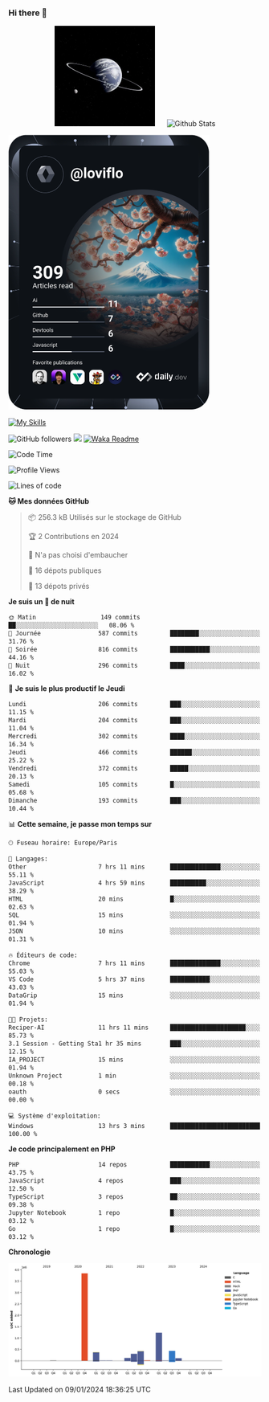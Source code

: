 ### Hi there 👋

<p align="center">
  <img src="https://github.com/Loviflo/Loviflo/blob/main/img/portrait.jpg" alt="Loviflo" height="200" style="margin-right: 20px"/>
  <img src="https://github-readme-stats.vercel.app/api?username=Loviflo&show_icons=true&theme=graywhite" alt="Github Stats" />
</p>

<a href="https://app.daily.dev/loviflo"><img src="https://github.com/loviflo/loviflo/blob/main/devcard.svg" width="400" alt="Loviflo's Dev Card"/></a>


[![My Skills](https://skillicons.dev/icons?i=php,laravel,symfony,mysql,js,ts,html,css,sass,angular,docker,webpack,vscode,figma,git,github,gitlab)](https://skillicons.dev)


![GitHub followers](https://img.shields.io/github/followers/Loviflo?label=Follow&style=social)
![](https://visitor-badge.glitch.me/badge?page_id=Loviflo.Loviflo)
[![Waka Readme](https://github.com/Loviflo/Loviflo/actions/workflows/update-stats.yml/badge.svg)](https://github.com/Loviflo/Loviflo/actions/workflows/update-stats.yml)

<!--START_SECTION:waka-->
![Code Time](http://img.shields.io/badge/Code%20Time-1%2C767%20hrs%2027%20mins-blue)

![Profile Views](http://img.shields.io/badge/Vues%20du%20profil-0-blue)

![Lines of code](https://img.shields.io/badge/Depuis%20Hello%20World%2C%20j%27ai%20%C3%A9crit-6.8%20million%20Lignes%20de%20code-blue)

**🐱 Mes données GitHub** 

> 📦 256.3 kB Utilisés sur le stockage de GitHub 
 > 
> 🏆 2 Contributions en 2024
 > 
> 🚫 N'a pas choisi d'embaucher
 > 
> 📜 16 dépots publiques 
 > 
> 🔑 13 dépots privés 
 > 
**Je suis un 🦉 de nuit** 

```text
🌞 Matin                  149 commits         ██░░░░░░░░░░░░░░░░░░░░░░░   08.06 % 
🌆 Journée                587 commits         ████████░░░░░░░░░░░░░░░░░   31.76 % 
🌃 Soirée                 816 commits         ███████████░░░░░░░░░░░░░░   44.16 % 
🌙 Nuit                   296 commits         ████░░░░░░░░░░░░░░░░░░░░░   16.02 % 
```
📅 **Je suis le plus productif le Jeudi** 

```text
Lundi                    206 commits         ███░░░░░░░░░░░░░░░░░░░░░░   11.15 % 
Mardi                    204 commits         ███░░░░░░░░░░░░░░░░░░░░░░   11.04 % 
Mercredi                 302 commits         ████░░░░░░░░░░░░░░░░░░░░░   16.34 % 
Jeudi                    466 commits         ██████░░░░░░░░░░░░░░░░░░░   25.22 % 
Vendredi                 372 commits         █████░░░░░░░░░░░░░░░░░░░░   20.13 % 
Samedi                   105 commits         █░░░░░░░░░░░░░░░░░░░░░░░░   05.68 % 
Dimanche                 193 commits         ███░░░░░░░░░░░░░░░░░░░░░░   10.44 % 
```


📊 **Cette semaine, je passe mon temps sur** 

```text
🕑︎ Fuseau horaire: Europe/Paris

💬 Langages: 
Other                    7 hrs 11 mins       ██████████████░░░░░░░░░░░   55.11 % 
JavaScript               4 hrs 59 mins       ██████████░░░░░░░░░░░░░░░   38.29 % 
HTML                     20 mins             █░░░░░░░░░░░░░░░░░░░░░░░░   02.63 % 
SQL                      15 mins             ░░░░░░░░░░░░░░░░░░░░░░░░░   01.94 % 
JSON                     10 mins             ░░░░░░░░░░░░░░░░░░░░░░░░░   01.31 % 

🔥 Éditeurs de code: 
Chrome                   7 hrs 11 mins       ██████████████░░░░░░░░░░░   55.03 % 
VS Code                  5 hrs 37 mins       ███████████░░░░░░░░░░░░░░   43.03 % 
DataGrip                 15 mins             ░░░░░░░░░░░░░░░░░░░░░░░░░   01.94 % 

🐱‍💻 Projets: 
Reciper-AI               11 hrs 11 mins      █████████████████████░░░░   85.73 % 
3.1 Session - Getting Sta1 hr 35 mins        ███░░░░░░░░░░░░░░░░░░░░░░   12.15 % 
IA_PROJECT               15 mins             ░░░░░░░░░░░░░░░░░░░░░░░░░   01.94 % 
Unknown Project          1 min               ░░░░░░░░░░░░░░░░░░░░░░░░░   00.18 % 
oauth                    0 secs              ░░░░░░░░░░░░░░░░░░░░░░░░░   00.00 % 

💻 Système d'exploitation: 
Windows                  13 hrs 3 mins       █████████████████████████   100.00 % 
```

**Je code principalement en PHP** 

```text
PHP                      14 repos            ███████████░░░░░░░░░░░░░░   43.75 % 
JavaScript               4 repos             ███░░░░░░░░░░░░░░░░░░░░░░   12.50 % 
TypeScript               3 repos             ██░░░░░░░░░░░░░░░░░░░░░░░   09.38 % 
Jupyter Notebook         1 repo              █░░░░░░░░░░░░░░░░░░░░░░░░   03.12 % 
Go                       1 repo              █░░░░░░░░░░░░░░░░░░░░░░░░   03.12 % 
```



**Chronologie**

![Lines of Code chart](https://raw.githubusercontent.com/Loviflo/Loviflo/main/assets/bar_graph.png)


 Last Updated on 09/01/2024 18:36:25 UTC
<!--END_SECTION:waka-->
